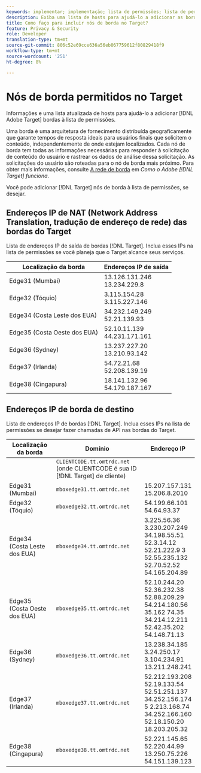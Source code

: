 ```yaml
---
keywords: implementar; implementação; lista de permissões; lista de permissões; lista de permissões; lista de permissões; borda; bordas
description: Exiba uma lista de hosts para ajudá-lo a adicionar as bordas do Adobe Target à lista de permissões (nós de serviço distribuídos geograficamente que garantem tempos de resposta ideais aos usuários finais).
title: Como faço para incluir nós de borda no Target?
feature: Privacy & Security
role: Developer
translation-type: tm+mt
source-git-commit: 806c52e69cce636a56eb067759612f80829418f9
workflow-type: tm+mt
source-wordcount: '251'
ht-degree: 8%

---
```



# Nós de borda permitidos no Target

Informações e uma lista atualizada de hosts para ajudá-lo a adicionar [!DNL Adobe Target] bordas à lista de permissões.

Uma borda é uma arquitetura de fornecimento distribuída geograficamente que garante tempos de resposta ideais para usuários finais que solicitem o conteúdo, independentemente de onde estejam localizados. Cada nó de borda tem todas as informações necessárias para responder à solicitação de conteúdo do usuário e rastrear os dados de análise dessa solicitação. As solicitações do usuário são roteadas para o nó de borda mais próximo. Para obter mais informações, consulte [A rede de borda](/help/c-intro/how-target-works.md#concept_0AE2ED8E9DE64288A8B30FCBF1040934) em *Como o Adobe [!DNL Target] funciona*.

Você pode adicionar [!DNL Target] nós de borda à lista de permissões, se desejar.

## Endereços IP de NAT (Network Address Translation, tradução de endereço de rede) das bordas do Target

Lista de endereços IP de saída de bordas [!DNL Target]. Inclua esses IPs na lista de permissões se você planeja que o Target alcance seus serviços.

| Localização da borda | Endereços IP de saída |
| --- | --- |
| Edge31 (Mumbai) | 13.126.131.246<br>13.234.229.8 |
| Edge32 (Tóquio) | 3.115.154.28<br>3.115.227.146 |
| Edge34 (Costa Leste dos EUA) | 34.232.149.249<br>52.21.139.93 |
| Edge35 (Costa Oeste dos EUA) | 52.10.11.139<br>44.231.171.161 |
| Edge36 (Sydney) | 13.237.227.20<br>13.210.93.142 |
| Edge37 (Irlanda) | 54.72.21.68<br>52.208.139.19 |
| Edge38 (Cingapura) | 18.141.132.96<br>54.179.187.167 |

## Endereços IP de borda de destino

Lista de endereços IP de bordas [!DNL Target]. Inclua esses IPs na lista de permissões se desejar fazer chamadas de API nas bordas do Target.

| Localização da borda | Domínio | Endereço IP |
| --- | --- | --- |
|  | `CLIENTCODE.tt.omtrdc.net`<br>(onde CLIENTCODE é sua ID  [!DNL Target] de cliente) |  |
| Edge31 (Mumbai) | `mboxedge31.tt.omtrdc.net` | 15.207.157.131<br>15.206.8.2010 |
| Edge32 (Tóquio) | `mboxedge32.tt.omtrdc.net` | 54.199.66.101<br>54.64.93.37 |
| Edge34 (Costa Leste dos EUA) | `mboxedge34.tt.omtrdc.net` | 3.225.56.36<br>3.230.207.249<br>34.198.55.51<br>52.3.14.12<br>52.21.222.9 3<br>52.55.235.132<br>52.70.52.52<br>54.165.204.89 |
| Edge35 (Costa Oeste dos EUA) | `mboxedge35.tt.omtrdc.net` | 52.10.244.20<br>52.36.232.38<br>52.88.209.29<br>54.214.180.56<br>35.162 74.35<br>34.214.12.211<br>52.42.35.202<br>54.148.71.13 |
| Edge36 (Sydney) | `mboxedge36.tt.omtrdc.net` | 13.238.34.185<br>3.24.250.17<br>3.104.234.91<br>13.211.248.241 |
| Edge37 (Irlanda) | `mboxedge37.tt.omtrdc.net` | 52.212.193.208<br>52.19.133.54<br>52.51.251.137<br>34.252.156.174<br>5 2.213.168.74<br>34.252.166.160<br>52.18.150.20<br>18.203.205.32 |
| Edge38 (Cingapura) | `mboxedge38.tt.omtrdc.net` | 52.221.145.65<br>52.220.44.99<br>13.250.75.226<br>54.151.139.123 |





